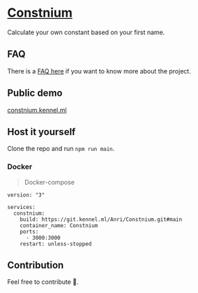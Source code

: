 # [Constnium](https://git.kennel.ml/Anri/Constnium)

Calculate your own constant based on your first name.

## FAQ
There is a [FAQ here](./FAQ.md) if you want to know more about the project.

## Public demo
[constnium.kennel.ml](https://constnium.kennel.ml/)

## Host it yourself
Clone the repo and run `npm run main`.

### Docker
> Docker-compose
```docker-compose
version: "3"

services:
  constnium:
    build: https://git.kennel.ml/Anri/Constnium.git#main
    container_name: Constnium
    ports:
      - 3000:3000
    restart: unless-stopped
```

## Contribution
Feel free to contribute 🙂.
